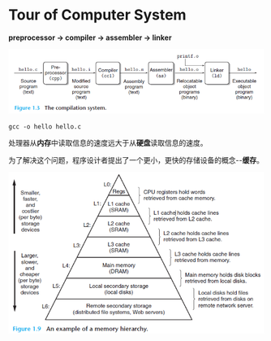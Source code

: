 # Tour of Computer System

**preprocessor -> compiler -> assembler -> linker**

![image-20230703154630565](./assets/image-20230703154630565.png)

```shell
gcc -o hello hello.c
```



处理器从**内存**中读取信息的速度远大于从**硬盘**读取信息的速度。



为了解决这个问题，程序设计者提出了一个更小，更快的存储设备的概念--**缓存**。

![image-20230703174223730](./assets/image-20230703174223730.png)

